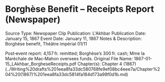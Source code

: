 # Borghèse Benefit – Receipts Report (Newspaper)

Source Type: Newspaper Clip
Publication: L'Akhbar
Publication Date: January 15, 1867
Event Date: January 11, 1867
Notes & Description: Borghèse benefit, Théâtre impérial 01/11

Post‑event report: 4,157 fr. remitted; Borghèse’s 300 fr. cash; Mme la Maréchale de Mac‑Mahon oversees funds.
Original File Name: 1867-01-15_LAkhbar_BorgheseReceipts.pdf
Chapter(s): Chapter 4 (1867) (../Writing%20drafts%201eea8fa33dc580768fe9ef08bc4eee7a/Chapter%204%20(1867)%201eea8fa33dc5814fa184d173a98f0d1b.md)